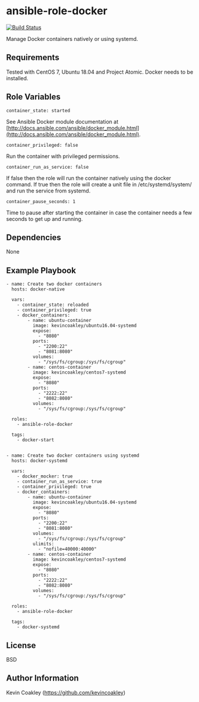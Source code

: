 ansible-role-docker
===================

[![Build Status](https://travis-ci.org/kevincoakley/ansible-role-docker.svg?branch=master)](https://travis-ci.org/kevincoakley/ansible-role-docker)

Manage Docker containers natively or using systemd. 

Requirements
------------

Tested with CentOS 7, Ubuntu 18.04 and Project Atomic. Docker needs to be installed.

Role Variables
--------------

    container_state: started

See Ansible Docker module documentation at [http://docs.ansible.com/ansible/docker_module.html](http://docs.ansible.com/ansible/docker_module.html).

    container_privileged: false

Run the container with privileged permissions.

    container_run_as_service: false

If false then the role will run the container natively using the docker command. If true then the role will create a unit file in /etc/systemd/system/ and run the service from systemd. 

    container_pause_seconds: 1

Time to pause after starting the container in case the container needs a few seconds to get up and running.

Dependencies
------------

None

Example Playbook
----------------

    - name: Create two docker containers
      hosts: docker-native
    
      vars:
        - container_state: reloaded
        - container_privileged: true
        - docker_containers:
            - name: ubuntu-container
              image: kevincoakley/ubuntu16.04-systemd
              expose:
                - "8080"
              ports:
                - "2200:22"
                - "8081:8080"
              volumes:
                - "/sys/fs/cgroup:/sys/fs/cgroup"
            - name: centos-container
              image: kevincoakley/centos7-systemd
              expose:
                - "8080"
              ports:
                - "2222:22"
                - "8082:8080"
              volumes:
                - "/sys/fs/cgroup:/sys/fs/cgroup"
    
      roles:
        - ansible-role-docker
    
      tags:
        - docker-start
    
    
    - name: Create two docker containers using systemd
      hosts: docker-systemd
    
      vars:
        - docker_mocker: true
        - container_run_as_service: true
        - container_privileged: true
        - docker_containers:
            - name: ubuntu-container
              image: kevincoakley/ubuntu16.04-systemd
              expose:
                - "8080"
              ports:
                - "2200:22"
                - "8081:8080"
              volumes:
                - "/sys/fs/cgroup:/sys/fs/cgroup"
              ulimits:
                - "nofile=40000:40000"
            - name: centos-container
              image: kevincoakley/centos7-systemd
              expose:
                - "8080"
              ports:
                - "2222:22"
                - "8082:8080"
              volumes:
                - "/sys/fs/cgroup:/sys/fs/cgroup"
    
      roles:
        - ansible-role-docker
    
      tags:
        - docker-systemd
        
License
-------

BSD

Author Information
------------------

Kevin Coakley (https://github.com/kevincoakley)
